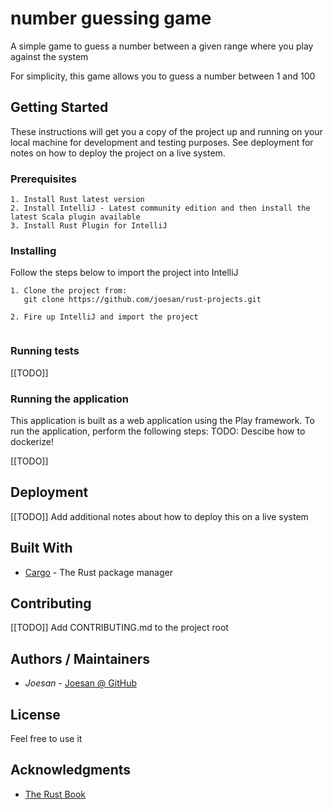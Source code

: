 # number guessing game
A simple game to guess a number between a given range where you play against the system

For simplicity, this game allows you to guess a number between 1 and 100

## Getting Started

These instructions will get you a copy of the project up and running on your local machine for development and testing purposes. 
See deployment for notes on how to deploy the project on a live system.

### Prerequisites

```
1. Install Rust latest version
2. Install IntelliJ - Latest community edition and then install the latest Scala plugin available
3. Install Rust Plugin for IntelliJ
```

### Installing

Follow the steps below to import the project into IntelliJ

```
1. Clone the project from: 
   git clone https://github.com/joesan/rust-projects.git
   
2. Fire up IntelliJ and import the project
   
```

### Running tests

[[TODO]]

### Running the application

This application is built as a web application using the Play framework. To run the application,
perform the following steps: TODO: Descibe how to dockerize!

[[TODO]]

## Deployment

[[TODO]] Add additional notes about how to deploy this on a live system

## Built With

* [Cargo](https://github.com/rust-lang/cargo) - The Rust package manager

## Contributing

[[TODO]] Add CONTRIBUTING.md to the project root

## Authors / Maintainers

* *Joesan*           - [Joesan @ GitHub](https://github.com/joesan/)

## License

Feel free to use it

## Acknowledgments

* [The Rust Book](https://doc.rust-lang.org/book/second-edition)
